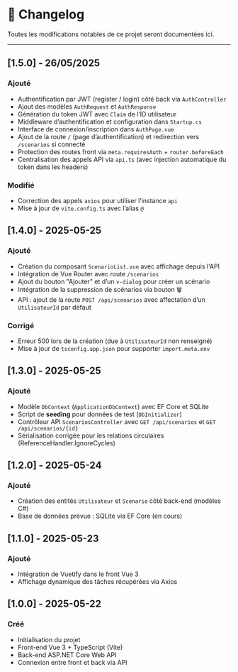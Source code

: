 # 📝 Changelog

Toutes les modifications notables de ce projet seront documentées ici.

---
## [1.5.0] - 26/05/2025
### Ajouté
- Authentification par JWT (register / login) côté back via `AuthController`
- Ajout des modèles `AuthRequest` et `AuthResponse`
- Génération du token JWT avec `Claim` de l’ID utilisateur
- Middleware d’authentification et configuration dans `Startup.cs`
- Interface de connexion/inscription dans `AuthPage.vue`
- Ajout de la route `/` (page d’authentification) et redirection vers `/scenarios` si connecté
- Protection des routes front via `meta.requiresAuth` + `router.beforeEach`
- Centralisation des appels API via `api.ts` (avec injection automatique du token dans les headers)

### Modifié
- Correction des appels `axios` pour utiliser l’instance `api`
- Mise à jour de `vite.config.ts` avec l’alias `@`

## [1.4.0] - 2025-05-25
### Ajouté
- Création du composant `ScenarioList.vue` avec affichage depuis l'API
- Intégration de Vue Router avec route `/scenarios`
- Ajout du bouton "Ajouter" et d’un `v-dialog` pour créer un scénario
- Intégration de la suppression de scénarios via bouton 🗑️
- API : ajout de la route `POST /api/scenarios` avec affectation d’un `UtilisateurId` par défaut

### Corrigé
- Erreur 500 lors de la création (due à `UtilisateurId` non renseigné)
- Mise à jour de `tsconfig.app.json` pour supporter `import.meta.env`

## [1.3.0] - 2025-05-25
### Ajouté
- Modèle `DbContext` (`ApplicationDbContext`) avec EF Core et SQLite
- Script de **seeding** pour données de test (`DbInitializer`)
- Contrôleur API `ScenariosController` avec `GET /api/scenarios` et `GET /api/scenarios/{id}`
- Sérialisation corrigée pour les relations circulaires (ReferenceHandler.IgnoreCycles)


## [1.2.0] - 2025-05-24
### Ajouté
- Création des entités `Utilisateur` et `Scenario` côté back-end (modèles C#)
- Base de données prévue : SQLite via EF Core (en cours)

## [1.1.0] - 2025-05-23
### Ajouté
- Intégration de Vuetify dans le front Vue 3
- Affichage dynamique des tâches récupérées via Axios

## [1.0.0] - 2025-05-22
### Créé
- Initialisation du projet
- Front-end Vue 3 + TypeScript (Vite)
- Back-end ASP.NET Core Web API
- Connexion entre front et back via API
